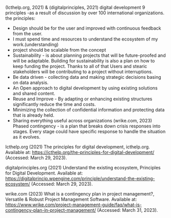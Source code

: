 (Icthelp.org, 2021) & (digitalprinciples, 2021)
digital development 9 principles -as a result of discussion by over 100 international organizations.
the principles:
* Design should be for the user and improved with continuous feedback from the user.
* I must spend time and resources to understand the ecosystem of my work.(understanding)
* project should be scalable from the concept
* Sustainability - is about planning projects that will be future-proofed and will be adaptable. Building for sustainability is also a plan on how to keep funding the project. Thanks to all of that Users and stearic stakeholders will be contributing to a project without interruptions. 
* Be data driven - collecting data and making strategic decisions basing on data analysis.
* An Open approach to digital development by using existing solutions and shared content.
* Reuse and Improve - By adapting or enhancing existing structures significantly reduce the time and costs.
* Minimizing the collection of confidential information and protecting data that is already held.
* Sharing everything useful across organizations
(wrike.com, 2023) 
Phased contingency - is a plan that breaks down crisis responses into stages. Every stage could have specific response to handle the situation as it evolves.

Icthelp.org (2021) The principles for digital development, icthelp.org. Available at: https://icthelp.org/the-principles-for-digital-development/ (Accessed: March 29, 2023). 

digitalprinciples.org (2021) Understand the existing ecosystem, Principles for Digital Development. Available at: https://digitalprincip.wpengine.com/principle/understand-the-existing-ecosystem/ (Accessed: March 29, 2023). 

wrike.com (2023) What is a contingency plan in project management?, Versatile &amp; Robust Project Management Software. Available at: https://www.wrike.com/project-management-guide/faq/what-is-contingency-plan-in-project-management/ (Accessed: March 31, 2023). 
